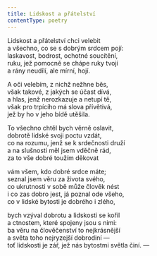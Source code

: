 ```yaml
---
title: Lidskost a přátelství
contentType: poetry
---
```


<section>

Lidskost a přátelství chci velebit  
a všechno, co se s dobrým srdcem pojí:  
laskavost, bodrost, ochotné soucítění,  
ruku, jež pomocně se chápe ruky tvojí  
a rány neudílí, ale mírní, hojí.

A oči velebím, z nichž nežhne běs,  
však takové, z jakých se účast dívá,  
a hlas, jenž nerozkazuje a netupí tě,  
však pro trpícího má slova přívětivá,  
jež by ho v jeho bídě utěšila.

To všechno chtěl bych věrně oslavit,  
dobrotě lidské svoji poctu vzdát,  
co na rozumu, jenž se k srdečnosti druží  
a na slušnosti měl jsem vděčně rád,  
za to vše dobré toužím děkovat

vám všem, kdo dobré srdce máte;  
seznal jsem věru za života svého,  
co ukrutnosti v sobě může člověk nést  
i co zas dobro jest, já poznal ode všeho,  
co v lidské bytosti je dobrého i zlého,

bych vzýval dobrotu a lidskosti se kořil  
a ctnostem, které spojeny jsou s nimi:  
ba věru na člověčenství to nejkrásnější  
a světa toho nejryzejší dobrodiní —  
toť lidskosti je zář, jež nás bytostmi světla činí. —

</section>

